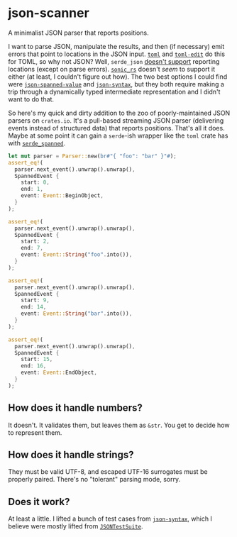 # json-scanner

A minimalist JSON parser that reports positions.

I want to parse JSON, manipulate the results, and then (if necessary) emit
errors that point to locations in the JSON input.
[`toml`](https://crates.io/toml) and [`toml-edit`](https://crates.io/toml_edit)
do this for TOML, so why not JSON?
Well, `serde_json` [doesn't support](https://github.com/serde-rs/json/issues/637)
reporting locations (except on parse errors). [`sonic_rs`](https://docs.rs/sonic-rs/latest/sonic_rs/)
doesn't *seem* to support it either (at least, I couldn't figure out how).
The two best options I could find were [`json-spanned-value`](https://crates.io/crates/json-spanned-value)
and [`json-syntax`](https://crates.io/crates/json-syntax), but they both
require making a trip through a dynamically typed intermediate representation
and I didn't want to do that.

So here's my quick and dirty addition to the zoo of poorly-maintained JSON parsers
on `crates.io`. It's a pull-based streaming JSON parser (delivering events instead
of structured data) that reports positions. That's all it does. Maybe at some
point it can gain a `serde`-ish wrapper like the `toml` crate has with
[`serde_spanned`](https://crates.io/serde_spanned).

```rust
let mut parser = Parser::new(br#"{ "foo": "bar" }"#);
assert_eq!(
  parser.next_event().unwrap().unwrap(),
  SpannedEvent {
    start: 0,
    end: 1,
    event: Event::BeginObject,
  }
);

assert_eq!(
  parser.next_event().unwrap().unwrap(),
  SpannedEvent {
    start: 2,
    end: 7,
    event: Event::String("foo".into()),
  }
);

assert_eq!(
  parser.next_event().unwrap().unwrap(),
  SpannedEvent {
    start: 9,
    end: 14,
    event: Event::String("bar".into()),
  }
);

assert_eq!(
  parser.next_event().unwrap().unwrap(),
  SpannedEvent {
    start: 15,
    end: 16,
    event: Event::EndObject,
  }
);
```

## How does it handle numbers?

It doesn't. It validates them, but leaves them as `&str`. You get to decide how to represent them.

## How does it handle strings?

They must be valid UTF-8, and escaped UTF-16 surrogates must be properly paired. There's no
"tolerant" parsing mode, sorry.

## Does it work?

At least a little. I lifted a bunch of test cases from [`json-syntax`](https://crates.io/crates/json-syntax),
which I believe were mostly lifted from [`JSONTestSuite`](https://github.com/nst/JSONTestSuite).

